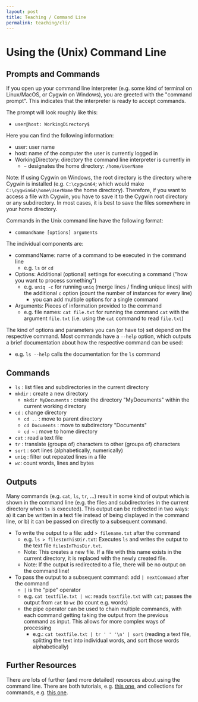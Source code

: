 ```yaml
---
layout: post
title: Teaching / Command Line
permalink: teaching/cli/
---
```


# Using the (Unix) Command Line

## Prompts and Commands


If you open up your command line interpreter (e.g. some kind of terminal on Linux/MacOS, or Cygwin on Windows), you are greeted with the "command prompt". This indicates that the interpreter is ready to accept commands.

The prompt will look roughly like this:
- `user@host: WorkingDirectory$`

Here you can find the following information:
  - user: user name
  - host: name of the computer the user is currently logged in
  - WorkingDirectory: directory the command line interpreter is currently in
      - `~` designates the home directory: `/home/UserName`

Note: If using Cygwin on Windows, the root directory is the directory where Cygwin is installed (e.g. `C:\cygwin64`; which would make `C:\cygwin64\home\UserName` the home directory). Therefore, if you want to access a file with Cygwin, you have to save it to the Cygwin root directory or any subdirectory. In most cases, it is best to save the files somewhere in your home directory.

Commands in the Unix command line have the following format:
- `commandName [options] arguments`

The individual components are:
- commandName: name of a command to be executed in the command line
  - e.g. `ls` or `cd`
- Options: Additional (optional) settings for executing a command ("how you want to process something")
  - e.g. `uniq -c` for running `uniq` (merge lines / finding unique lines) with the additional `c` option (count the number of instances for every line)
    - you can add multiple options for a single command
- Arguments: Pieces of information provided to the command
  - e.g. file names: `cat file.txt` for running the command `cat` with the argument `file.txt` (i.e. using the `cat` command to read `file.txt`)

The kind of options and parameters you can (or have to) set depend on the respective command. Most commands have a `--help` option, which outputs a brief documentation about how the respective command can be used:
  - e.g. `ls --help` calls the documentation for the `ls` command

## Commands
- `ls` : list files and subdirectories in the current directory
- `mkdir` : create a new directory
  - `mkdir MyDocuments` : create the directory "MyDocuments" within the current working directory
- `cd` : change directory
  - `cd ..` : move to parent directory
  - `cd Documents` : move to subdirectory "Documents"
  - `cd ~` : move to home directory
- `cat` : read a text file
- `tr` : translate (groups of) characters to other (groups of) characters
- `sort` : sort lines (alphabetically, numerically)
- `uniq` : filter out repeated lines in a file
- `wc`: count words, lines and bytes

## Outputs

Many commands (e.g. `cat`, `ls`, `tr`, ...) result in some kind of output which is shown in the command line (e.g. the files and subdirectories in the current directory when `ls` is executed). This output can be redirected in two ways: a) it can be written in a text file instead of being displayed in the command line, or b) it can be passed on directly to a subsequent command.
  - To write the output to a file: add `> filename.txt` after the command
    - e.g. `ls > filesInThisDir.txt`: Executes `ls` and writes the output to the text file `filesInThisDir.txt`.
    - Note: This creates a new file. If a file with this name exists in the current directory, it is replaced with the newly created file.
    - Note: If the output is redirected to a file, there will be no output on the command line!
  - To pass the output to a subsequent command: add `| nextCommand` after the command
    - `|` is the "pipe" operator
    - e.g. `cat textfile.txt | wc`: reads `textfile.txt` with `cat`; passes the output from `cat` to `wc` (to count e.g. words)
    - the pipe operator can be used to chain multiple commands, with each command getting taking the output from the previous command as input. This allows for more complex ways of processing
      - e.g.:
      `cat textfile.txt | tr ' ' '\n' | sort` (reading a text file, splitting the text into individual words, and sort those words alphabetically)

## Further Resources

There are lots of further (and more detailed) resources about using the command line.
There are both tutorials, e.g. [this one](https://ubuntu.com/tutorials/command-line-for-beginners#1-overview), and collections for commands, e.g. [this one](https://www.codecademy.com/articles/command-line-commands).
